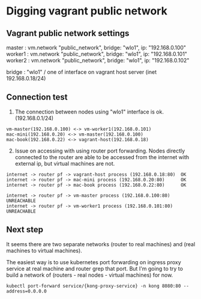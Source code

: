 # Digging vagrant public network

## Vagrant public network settings
master : vm.network "public_network", bridge: "wlo1", ip: "192.168.0.100"
worker1 : vm.network "public_network", bridge: "wlo1", ip: "192.168.0.101"
worker2 : vm.network "public_network", bridge: "wlo1", ip: "192.168.0.102"

bridge : "wlo1" / one of interface on vagrant host server (inet 192.168.0.18/24)

## Connection test

1. The connection between nodes using "wlo1" interface is ok. (192.168.0.1/24)
```
vm-master(192.168.0.100) <-> vm-worker1(192.168.0.101)
mac-mini(192.168.0.20) <-> vm-master(192.168.0.100)
mac-book(192.168.0.22) <-> vagrant-host(192.168.0.18)
```

2. Issue on accessing with using router port forwarding.
Nodes directly connected to the router are able to be accessed from the internet with external ip, but virtual machines are not.

```
internet -> router pf -> vagrant-host process (192.168.0.18:80)  OK
internet -> router pf -> mac-mini process (192.168.0.20:80)      OK
internet -> router pf -> mac-book process (192.168.0.22:80)      OK

internet -> router pf -> vm-master process (192.168.0.100:80)    UNREACHABLE
internet -> router pf -> vm-worker1 process (192.168.0.101:80)   UNREACHABLE
```

## Next step
It seems there are two separate networks (router to real machines) and (real machines to virtual machines).

The easiest way is to use kubernetes port forwarding on ingress proxy service at real machine and router grep that port.
But I'm going to try to build a network of (routers - real nodes - virtual machines) for now.

```
kubectl port-forward service/{kong-proxy-service} -n kong 8080:80 --address=0.0.0.0
```
